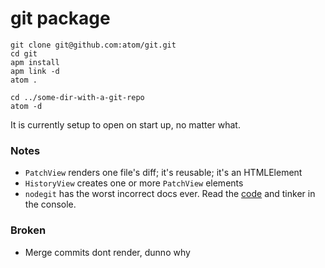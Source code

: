 # git package

```
git clone git@github.com:atom/git.git
cd git
apm install
apm link -d
atom .

cd ../some-dir-with-a-git-repo
atom -d
```

It is currently setup to open on start up, no matter what.

### Notes

* `PatchView` renders one file's diff; it's reusable; it's an HTMLElement
* `HistoryView` creates one or more `PatchView` elements
* `nodegit` has the worst incorrect docs ever. Read the [code](https://github.com/nodegit/nodegit/tree/master/lib) and tinker in the console.

### Broken

* Merge commits dont render, dunno why
